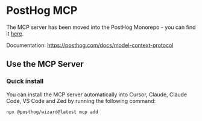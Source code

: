 # PostHog MCP

The MCP server has been moved into the PostHog Monorepo - you can find it [here](https://github.com/PostHog/posthog/tree/master/products/mcp).

Documentation: https://posthog.com/docs/model-context-protocol

## Use the MCP Server

### Quick install

You can install the MCP server automatically into Cursor, Claude, Claude Code, VS Code and Zed by running the following command:

```
npx @posthog/wizard@latest mcp add
```
